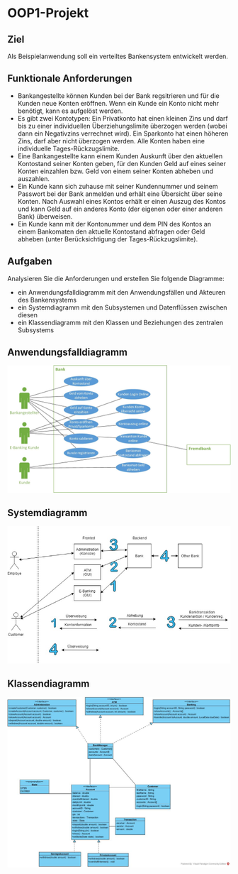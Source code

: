 # OOP1-Projekt
## Ziel
Als Beispielanwendung soll ein verteiltes Bankensystem entwickelt werden.

## Funktionale Anforderungen
- Bankangestellte können Kunden bei der Bank regsitrieren und für die Kunden neue Konten eröffnen. Wenn ein Kunde ein Konto nicht mehr benötigt, kann es aufgelöst werden.
- Es gibt zwei Kontotypen: Ein Privatkonto hat einen kleinen Zins und darf bis zu einer individuellen Überziehungslimite überzogen werden (wobei dann ein Negativzins verrechnet wird). Ein Sparkonto hat einen höheren Zins, darf aber nicht überzogen werden. Alle Konten haben eine individuelle Tages-Rückzugslimite.
- Eine Bankangestellte kann einem Kunden Auskunft über den aktuellen Kontostand seiner Konten geben, für den Kunden Geld auf eines seiner Konten einzahlen bzw. Geld von einem seiner Konten abheben und auszahlen.
- Ein Kunde kann sich zuhause mit seiner Kundennummer und seinem Passwort bei der Bank anmelden und erhält eine Übersicht über seine Konten. Nach Auswahl eines Kontos erhält er einen Auszug des Kontos und kann Geld auf ein anderes Konto (der eigenen oder einer anderen Bank) überweisen.
- Ein Kunde kann mit der Kontonummer und dem PIN des Kontos an einem Bankomaten den aktuelle Kontostand abfragen oder Geld abheben (unter Berücksichtigung der Tages-Rückzugslimite).

## Aufgaben
Analysieren Sie die Anforderungen und erstellen Sie folgende Diagramme:
- ein Anwendungsfalldiagramm mit den Anwendungsfällen und Akteuren des Bankensystems
- ein Systemdiagramm mit den Subsystemen und Datenflüssen zwischen diesen
- ein Klassendiagramm mit den Klassen und Beziehungen des zentralen Subsystems


## Anwendungsfalldiagramm
![UsecaseDiagramm](Ressources/Use-case%20Diagram.jpg)

## Systemdiagramm
![SystemDiagramm](Ressources/Systemdiagramm.jpg)

## Klassendiagramm
![ClassDiagramm](Ressources/oop1-projekt.jpg)